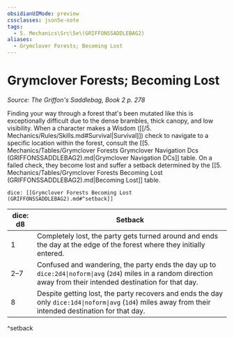 ```yaml
---
obsidianUIMode: preview
cssclasses: json5e-note
tags:
  - 5. Mechanics\Src\5e\(GRIFFONSSADDLEBAG2)
aliases:
  - Grymclover Forests; Becoming Lost
---
```

# Grymclover Forests; Becoming Lost
*Source: The Griffon's Saddlebag, Book 2 p. 278* 

Finding your way through a forest that's been mutated like this is exceptionally difficult due to the dense brambles, thick canopy, and low visibility. When a character makes a Wisdom ([[/5. Mechanics/Rules/Skills.md#Survival\|Survival]]) check to navigate to a specific location within the forest, consult the [[5. Mechanics/Tables/Grymclover Forests Grymclover Navigation Dcs (GRIFFONSSADDLEBAG2).md\|Grymclover Navigation DCs]] table. On a failed check, they become lost and suffer a setback determined by the [[5. Mechanics/Tables/Grymclover Forests Becoming Lost (GRIFFONSSADDLEBAG2).md\|Becoming Lost]] table.

`dice: [[Grymclover Forests Becoming Lost (GRIFFONSSADDLEBAG2).md#^setback]]`

| dice: d8 | Setback |
|----------|---------|
| 1 | Completely lost, the party gets turned around and ends the day at the edge of the forest where they initially entered. |
| 2–7 | Confused and wandering, the party ends the day up to `dice:2d4\|noform\|avg` (`2d4`) miles in a random direction away from their intended destination for that day. |
| 8 | Despite getting lost, the party recovers and ends the day only `dice:1d4\|noform\|avg` (`1d4`) miles away from their intended destination for that day. |
^setback
